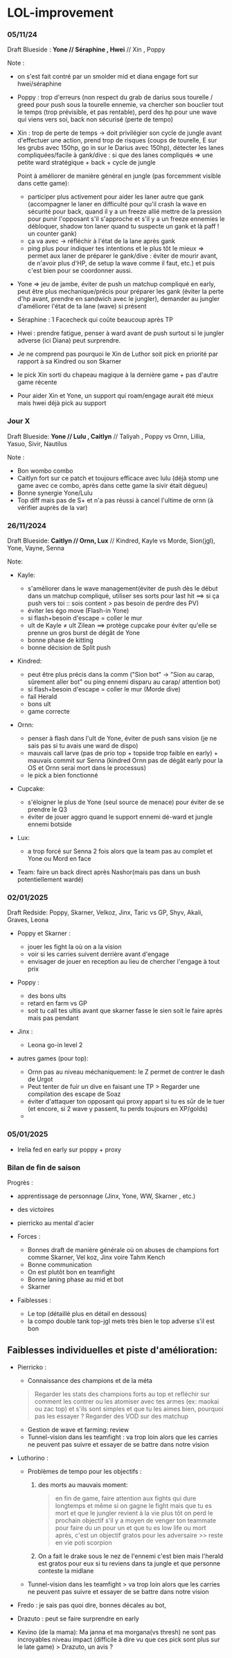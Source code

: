 # LOL-improvement

### 05/11/24
Draft Blueside : **Yone // Séraphine , Hwei** // Xin , Poppy 

Note : 
* on s'est fait contré par un smolder mid et diana engage fort sur hwei/séraphine 
* Poppy : trop d'erreurs (non respect du grab de darius sous tourelle / greed pour push sous la tourelle ennemie, va chercher son bouclier tout le temps (trop prévisible, et pas rentable), perd des hp pour une wave qui viens vers soi, back non sécurisé (perte de tempo)
* Xin : trop de perte de temps -> doit privilégier son cycle de jungle avant d'effectuer une action, prend trop de risques (coups de tourelle, E sur les grubs avec 150hp, go in sur le Darius avec 150hp), détecter les lanes compliquées/facile à gank/dive : si que des lanes compliqués => une petite ward stratégique + back + cycle de jungle 


   Point à améliorer de manière général en jungle (pas forcemment visible dans cette game): 
   * participer plus activement pour aider les laner autre que gank (accompagner le laner en difficulté pour qu'il crash la wave en sécurité pour back, quand il y a un freeze allié mettre de la pression pour punir l'opposant s'il s'approche et s'il y a un freeze ennemies le débloquer, shadow ton laner quand tu suspecte un gank et là paff ! un counter gank)
   * ça va avec -> réfléchir à l'état de la lane après gank 
   * ping plus pour indiquer tes intentions et le plus tôt le mieux => permet aux laner de préparer le gank/dive : éviter de mourir avant, de n'avoir plus d'HP, de setup la wave comme il faut, etc.) et puis c'est bien pour se coordonner aussi.




* Yone => jeu de jambe, éviter de push un matchup compliqué en early, peut être plus mechanique/précis pour préparer les gank (éviter la perte  d'hp avant, prendre en sandwich avec le jungler), demander au jungler d'améliorer l'état de ta lane (wave) si présent
* Séraphine : 1 Facecheck qui coûte beaucoup après TP
* Hwei : prendre fatigue, penser à ward avant de push surtout si le jungler adverse (ici Diana) peut surprendre.


* Je ne comprend pas pourquoi le Xin de Luthor soit pick en priorité par rapport à sa Kindred ou son Skarner 
* le pick Xin sorti du chapeau magique à la dernière game + pas d'autre game récente  
* Pour aider Xin et Yone, un support qui roam/engage aurait été mieux mais hwei déjà pick au support

### Jour X
Draft Blueside: **Yone // Lulu , Caitlyn** // Taliyah , Poppy   vs   Ornn, Lillia, Yasuo, Sivir, Nautilus

Note : 
* Bon wombo combo
* Caitlyn fort sur ce patch et toujours efficace avec lulu (déjà stomp une game avec ce combo, après dans cette game la sivir était dégueu)
* Bonne synergie Yone/Lulu
* Top diff mais pas de S+ et n'a pas réussi à cancel l'ultime de ornn (à vérifier auprès de la var)

### 26/11/2024
Draft Blueside: **Caitlyn // Ornn, Lux** // Kindred, Kayle   vs   Morde, Sion(jgl), Yone, Vayne, Senna

Note:
* Kayle:
   + s'améliorer dans le wave management(éviter de push dès le début dans un matchup compliqué, utiliser ses sorts pour last hit ==> si ça push vers toi :: sois content > pas besoin de perdre des PV) 
   + éviter les égo move (Flash-in Yone)
   + si flash+besoin d'escape = coller le mur
   + ult de Kayle ≠ ult Zilean ==> protège cupcake pour éviter qu'elle se prenne un gros burst de dégât de Yone 
   + bonne phase de kitting
   + bonne décision de Split push

* Kindred:
   + peut être plus précis dans la comm ("Sion bot" -> "Sion au carap, sûrement aller bot" ou ping ennemi disparu au carap/ attention bot) 
   + si flash+besoin d'escape = coller le mur (Morde dive)
   + fail Herald
   + bons ult
   + game correcte

* Ornn:
   + penser à flash dans l'ult de Yone, éviter de push sans vision (je ne sais pas si tu avais une ward de dispo)
   + mauvais call larve (pas de prio top + topside trop faible en early) + mauvais commit sur Senna (kindred Ornn pas de dégât early pour la OS et Ornn serai mort dans le processus)
   + le pick a bien fonctionné

* Cupcake:
  + s'éloigner le plus de Yone (seul source de menace) pour éviter de se prendre le Q3
  + éviter de jouer aggro quand le support ennemi dé-ward et jungle ennemi botside

* Lux:
  + a trop forcé sur Senna 2 fois alors que la team pas au complet et Yone ou Mord en face

* Team: faire un back direct après Nashor(mais pas dans un bush potentiellement wardé)

### 02/01/2025
Draft Redside: Poppy, Skarner, Velkoz, Jinx, Taric  vs   GP, Shyv, Akali, Graves, Leona 

* Poppy et Skarner :
  + jouer les fight la où on a la vision
  + voir si les carries suivent derrière avant d'engage
  + envisager de jouer en reception au lieu de chercher l'engage à tout prix
 
* Poppy :
  + des bons ults
  + retard en farm vs GP
  + soit tu call tes ultis avant que skarner fasse le sien soit le faire après mais pas pendant
 
* Jinx :
  + Leona go-in level 2
 
* autres games (pour top):
  + Ornn pas au niveau méchaniquement: le Z permet de contrer le dash de Urgot
  + Peut tenter de fuir un dive en faisant une TP > Regarder une compilation des escape de Soaz
  + éviter d'attaquer ton opposant qui proxy appart si tu es sûr de le tuer (et encore, si 2 wave y passent, tu perds toujours en XP/golds)
  + 


### 05/01/2025
* Irelia fed en early sur poppy + proxy

### Bilan de fin de saison 
Progrès :
* apprentissage de personnage (Jinx, Yone, WW, Skarner , etc.)
* des victoires
* pierricko au mental d'acier

* Forces :
     + Bonnes draft de manière générale où on abuses de champions fort comme Skarner, Vel koz, Jinx voire Tahm Kench
     + Bonne communication 
     + On est plutôt bon en teamfight
     + Bonne laning phase au mid et bot
     + Skarner 
* Faiblesses :
     + Le top (détaillé plus en détail en dessous)
     + la compo double tank top-jgl mets très bien le top adverse s'il est bon

## Faiblesses individuelles et piste d'amélioration:
* Pierricko :
   + Connaissance des champions et de la méta 
   > Regarder les stats des champions forts au top et refléchir sur comment les contrer ou les atomiser avec tes armes (ex: maokai ou zac top) et s'ils sont simples et que tu les aimes bien, pourquoi pas les essayer ?
   > Regarder des VOD sur des matchup  
   + Gestion de wave et farming: review
   + Tunnel-vision dans les teamfight :  va trop loin alors que les carries ne peuvent pas suivre et essayer de se battre dans notre vision 

     
* Luthorino :
   + Problèmes de tempo pour les objectifs :
        1. des morts au mauvais moment:
           > en fin de game, faire attention aux fights qui dure longtemps et même si on gagne le fight mais que tu es mort et que le jungler revient à la vie plus tôt on perd le prochain objectif
           > s'il y a moyen de venger ton teammate pour faire du un pour un et que tu es low life ou mort après, c'est un objectif gratos pour les adversaire >> reste en vie poti scorpion
        2. On a fait le drake sous le nez de l'ennemi c'est bien mais l'herald est gratos pour eux si tu reviens dans ta jungle et que personne conteste la midlane
    
   + Tunnel-vision dans les teamfight > va trop loin alors que les carries ne peuvent pas suivre et essayer de se battre dans notre vision
 
* Fredo : je sais pas quoi dire, bonnes décales au bot, 
* Drazuto : peut se faire surprendre en early
* Kevino (de la mama): Ma janna et ma morgana(vs thresh) ne sont pas incroyables niveau impact (difficile à dire vu que ces pick sont plus sur le late game) > Drazuto, un avis ?

     
 
       
